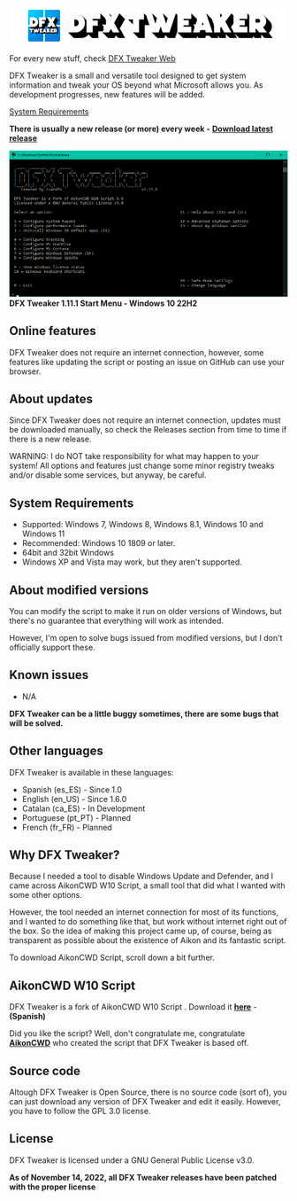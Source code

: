 ![](https://raw.githubusercontent.com/ivandfx/DFXTweaker/dfxtweakerweb/images/dfxilogo128.png)

For every new stuff, check [DFX Tweaker Web](https://ivandfx.github.io/DFXTweaker)

DFX Tweaker is a small and versatile tool designed to get system information and tweak your OS beyond what Microsoft allows you. As development progresses, new features will be added.

[System Requirements](https://github.com/ivandfx/DFXTweaker#system-requirements)

**There is usually a new release (or more) every week -** [**Download latest release**](https://github.com/ivandfx/DFXTweaker/releases/download/1.11.1/DFXTweaker1.11.1.vbs)

![](https://raw.githubusercontent.com/ivandfx/DFXTweaker/dfxtweakerweb/images/1.11.1en.png)
**DFX Tweaker 1.11.1 Start Menu - Windows 10 22H2**

## Online features
DFX Tweaker does not require an internet connection, however, some features like updating the script or posting an issue on GitHub can use your browser.

## About updates
Since DFX Tweaker does not require an internet connection, updates must be downloaded manually, so check the Releases section from time to time if there is a new release.

WARNING: I do NOT take responsibility for what may happen to your system! All options and features just change some minor registry tweaks and/or disable some services, but anyway, be careful.

## System Requirements
- Supported: Windows 7, Windows 8, Windows 8.1, Windows 10 and Windows 11
- Recommended: Windows 10 1809 or later.
- 64bit and 32bit Windows
- Windows XP and Vista may work, but they aren't supported.

## About modified versions
You can modify the script to make it run on older versions of Windows, but there's no guarantee that everything will work as intended.

However, I'm open to solve bugs issued from modified versions, but I don't officially support these.

## Known issues
- N/A

**DFX Tweaker can be a little buggy sometimes, there are some bugs that will be solved.**

## Other languages
DFX Tweaker is available in these languages:
- Spanish (es_ES) - Since 1.0
- English (en_US) - Since 1.6.0
- Catalan (ca_ES) - In Development
- Portuguese (pt_PT) - Planned
- French (fr_FR) - Planned

## Why DFX Tweaker?
Because I needed a tool to disable Windows Update and Defender, and I came across AikonCWD W10 Script, a small tool that did what I wanted with some other options.

However, the tool needed an internet connection for most of its functions, and I wanted to do something like that, but work without internet right out of the box. So the idea of making this project came up, of course, being as transparent as possible about the existence of Aikon and its fantastic script.

To download AikonCWD Script, scroll down a bit further.

## AikonCWD W10 Script
DFX Tweaker is a fork of AikonCWD W10 Script . Download it [**here**](https://github.com/aikoncwd/win10script) - **(Spanish)**

Did you like the script? Well, don't congratulate me, congratulate [**AikonCWD**](https://github.com/aikoncwd) who created the script that DFX Tweaker is based off.

## Source code
Altough DFX Tweaker is Open Source, there is no source code (sort of), you can just download any version of DFX Tweaker and edit it easily. However, you have to follow the GPL 3.0 license.

## License
DFX Tweaker is licensed under a GNU General Public License v3.0.

**As of November 14, 2022, all DFX Tweaker releases have been patched with the proper license**
